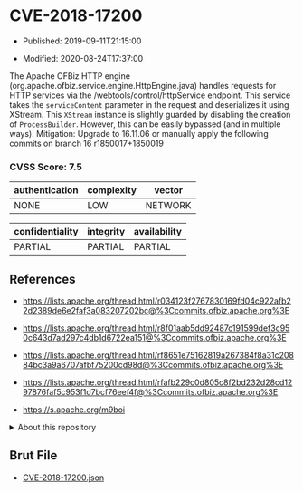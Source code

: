 # CVE-2018-17200

- Published: 2019-09-11T21:15:00

- Modified: 2020-08-24T17:37:00

The Apache OFBiz HTTP engine (org.apache.ofbiz.service.engine.HttpEngine.java) handles requests for HTTP services via the /webtools/control/httpService endpoint. This service takes the `serviceContent` parameter in the request and deserializes it using XStream. This `XStream` instance is slightly guarded by disabling the creation of `ProcessBuilder`. However, this can be easily bypassed (and in multiple ways). Mitigation: Upgrade to 16.11.06 or manually apply the following commits on branch 16 r1850017+1850019

### CVSS Score: **7.5**

| authentication | complexity | vector |
| --- | --- | --- |
| NONE | LOW | NETWORK |

| confidentiality | integrity | availability |
| --- | --- | --- |
| PARTIAL | PARTIAL | PARTIAL |

## References

* https://lists.apache.org/thread.html/r034123f2767830169fd04c922afb22d2389de6e2faf3a083207202bc@%3Ccommits.ofbiz.apache.org%3E

* https://lists.apache.org/thread.html/r8f01aab5dd92487c191599def3c950c643d7ad297c4db1d6722ea151@%3Ccommits.ofbiz.apache.org%3E

* https://lists.apache.org/thread.html/rf8651e75162819a267384f8a31c20884bc3a9a6707afbf75200cd98d@%3Ccommits.ofbiz.apache.org%3E

* https://lists.apache.org/thread.html/rfafb229c0d805c8f2bd232d28cd1297876faf5c953f1d7bcf76eef4f@%3Ccommits.ofbiz.apache.org%3E

* https://s.apache.org/m9boi

<details>
<summary>About this repository</summary> 

  This repository is part of the project [Live Hack CVE](https://github.com/Live-Hack-CVE). Main website can be found [www.live-hack.org](https://www.live-hack.org) 
  
  Made by [Sn0wAlice](https://github.com/Sn0wAlice) for the people that care about security and need to have a feed of the latest CVEs. Hope you enjoy it, don't forget to star the repo and follow me on [Twitter](https://twitter.com/Sn0wAlice) and [Github](https://github.com/Sn0wAlice). And that is my [personnal website](https://www.alice-snow.me/)

  - [Home Page](https://github.com/Live-Hack-CVE)
  - [Framework](https://github.com/Live-Hack-CVE/cve-framework)
  - [CVE database](https://github.com/Live-Hack-CVE/full_database)
  - [Changelog](https://github.com/Live-Hack-CVE/Changelog)
</details>

## Brut File

* [CVE-2018-17200.json](https://raw.githubusercontent.com/Live-Hack-CVE/full_database/main/cves/2018/CVE-2018-17200.json)

